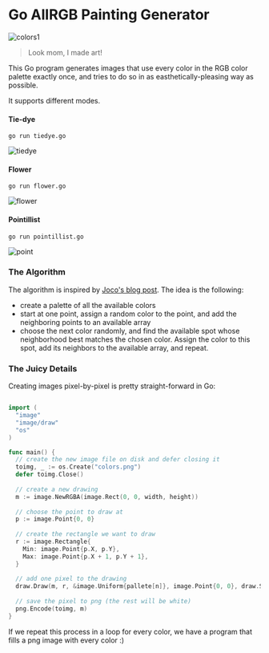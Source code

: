 Go AllRGB Painting Generator
============================

![colors1](https://f.cloud.github.com/assets/1121616/2332908/cb5524c6-a460-11e3-8ef8-851ac3015c01.png)

 > Look mom, I made art!

This Go program generates images that use every color in the RGB color palette exactly once, and tries to do so in as easthetically-pleasing way as possible.

It supports different modes. 

#### Tie-dye

```
go run tiedye.go
```

![tiedye](https://f.cloud.github.com/assets/1121616/2333097/4357032e-a464-11e3-98ac-08247aba1cf3.png)

#### Flower

```
go run flower.go
```

![flower](https://f.cloud.github.com/assets/1121616/2333178/4cc6d2b6-a466-11e3-950e-165768ebd2b4.png)

#### Pointillist

```
go run pointillist.go
```

![point](https://f.cloud.github.com/assets/1121616/2332998/69fe6f6e-a462-11e3-98c4-b59d00ea00e1.png)

### The Algorithm

The algorithm is inspired by [Joco's blog post](http://joco.name/2014/03/02/all-rgb-colors-in-one-image/). The idea is the following:
 - create a palette of all the available colors
 - start at one point, assign a random color to the point, and add the neighboring points to an available array
 - choose the next color randomly, and find the available spot whose neighborhood best matches the chosen color. Assign the color to this spot, add its neighbors to the available array, and repeat.

### The Juicy Details

Creating images pixel-by-pixel is pretty straight-forward in Go:

```go

import (
  "image"
  "image/draw"
  "os"
)

func main() {
  // create the new image file on disk and defer closing it
  toimg, _ := os.Create("colors.png")
  defer toimg.Close()
  
  // create a new drawing
  m := image.NewRGBA(image.Rect(0, 0, width, height))
  
  // choose the point to draw at
  p := image.Point{0, 0}
  
  // create the rectangle we want to draw
  r := image.Rectangle{
  	Min: image.Point{p.X, p.Y},
  	Max: image.Point{p.X + 1, p.Y + 1},
  }
  
  // add one pixel to the drawing
  draw.Draw(m, r, &image.Uniform{pallete[n]}, image.Point{0, 0}, draw.Src)
  
  // save the pixel to png (the rest will be white)
  png.Encode(toimg, m)
}
```

If we repeat this process in a loop for every color, we have a program that fills a png image with every color :) 

